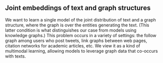 Joint embeddings of text and graph structures
---

We want to learn a single model of the joint distribution of text and a graph
structure, where the graph is over the entities generating the text. (This
latter condition is what distinguishes our case from models using knowledge
graphs.) This problem occurs in a variety of settings: the follow graph among
users who post tweets, link graphs between web pages, citation networks for
academic articles, etc. We view it as a kind of multimodal learning, allowing
models to leverage graph data that co-occurs with texts.
